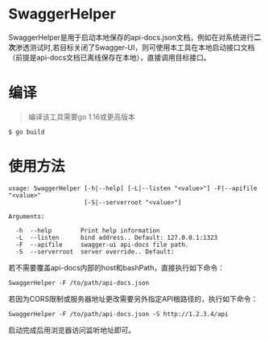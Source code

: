 # SwaggerHelper

SwaggerHelper是用于启动本地保存的api-docs.json文档，例如在对系统进行**二次**渗透测试时,若目标关闭了Swagger-UI，则可使用本工具在本地启动接口文档（前提是api-docs文档已离线保存在本地），直接调用目标接口。

# 编译

> 编译该工具需要go 1.16或更高版本

`$ go build`

# 使用方法

```
usage: SwaggerHelper [-h|--help] [-L|--listen "<value>"] -F|--apifile "<value>"
                     [-S|--serverroot "<value>"]

Arguments:

  -h  --help        Print help information
  -L  --listen      bind address.. Default: 127.0.0.1:1323
  -F  --apifile     swagger-ui api-docs file path.
  -S  --serverroot  server override.. Default:

```

若不需要覆盖api-docs内部的host和bashPath，直接执行如下命令：

`SwaggerHelper -F /to/path/api-docs.json`

若因为CORS限制或服务器地址更改需要另外指定API根路径的，执行如下命令：

`SwaggerHelper -F /to/path/api-docs.json -S http://1.2.3.4/api`

启动完成后用浏览器访问监听地址即可。
